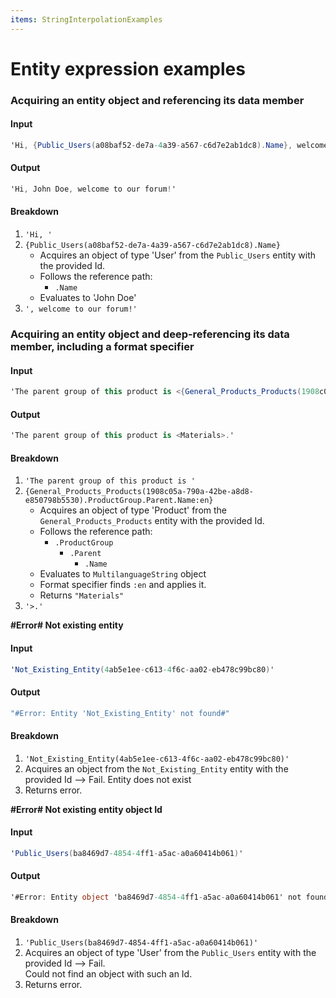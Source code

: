 ```yaml
---
items: StringInterpolationExamples
---
```


# Entity expression examples

### Acquiring an entity object and referencing its data member

#### Input
```cs
'Hi, {Public_Users(a08baf52-de7a-4a39-a567-c6d7e2ab1dc8).Name}, welcome to our forum!'
```
#### Output
```cs
'Hi, John Doe, welcome to our forum!'
```

#### Breakdown
1. `'Hi, '`
2. `{Public_Users(a08baf52-de7a-4a39-a567-c6d7e2ab1dc8).Name}`
    * Acquires an object of type 'User' from the `Public_Users` entity with the provided Id.
    * Follows the reference path:
        * `.Name`
    * Evaluates to 'John Doe'
3. `', welcome to our forum!'`

### Acquiring an entity object and deep-referencing its data member, including a format specifier

#### Input
```cs
'The parent group of this product is <{General_Products_Products(1908c05a-790a-42be-a8d8-e850798b5530).ProductGroup.Parent.Name:en}>.'
```
#### Output
```cs
'The parent group of this product is <Materials>.'
```

#### Breakdown
1. `'The parent group of this product is '`
2. `{General_Products_Products(1908c05a-790a-42be-a8d8-e850798b5530).ProductGroup.Parent.Name:en}`
    * Acquires an object of type 'Product' from the `General_Products_Products` entity with the provided Id.
    * Follows the reference path:
        * `.ProductGroup`
            * `.Parent`
                * `.Name`
    * Evaluates to `MultilanguageString` object
    * Format specifier finds `:en` and applies it.
    * Returns  `"Materials"`
3. `'>.'`

**#Error# Not existing entity**

#### Input
```cs
'Not_Existing_Entity(4ab5e1ee-c613-4f6c-aa02-eb478c99bc80)'
```

#### Output
```cs
"#Error: Entity 'Not_Existing_Entity' not found#"
```

#### Breakdown
1. `'Not_Existing_Entity(4ab5e1ee-c613-4f6c-aa02-eb478c99bc80)'`
2. Acquires an object from the `Not_Existing_Entity` entity with the provided Id --> Fail. Entity does not exist
3. Returns error.

**#Error# Not existing entity object Id**

#### Input
```cs
'Public_Users(ba8469d7-4854-4ff1-a5ac-a0a60414b061)'
```

#### Output
```cs
'#Error: Entity object 'ba8469d7-4854-4ff1-a5ac-a0a60414b061' not found#'
```

#### Breakdown
1. `'Public_Users(ba8469d7-4854-4ff1-a5ac-a0a60414b061)'`
2. Acquires an object of type 'User' from the `Public_Users` entity with the provided Id --> Fail. <br> Could not find an object with such an Id.
3. Returns error.    
